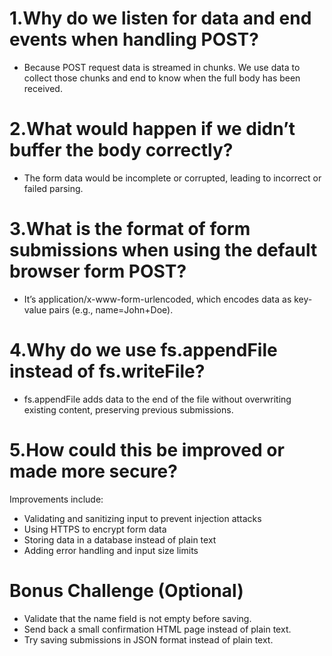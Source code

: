 # 1.Why do we listen for data and end events when handling POST?
- Because POST request data is streamed in chunks. We use data to collect those chunks and end to know when the full body has been received.
# 2.What would happen if we didn’t buffer the body correctly?
- The form data would be incomplete or corrupted, leading to incorrect or failed parsing.
# 3.What is the format of form submissions when using the default browser form POST?
- It’s application/x-www-form-urlencoded, which encodes data as key-value pairs (e.g., name=John+Doe).
# 4.Why do we use fs.appendFile instead of fs.writeFile?
- fs.appendFile adds data to the end of the file without overwriting existing content, preserving previous submissions.
# 5.How could this be improved or made more secure?
Improvements include:
- Validating and sanitizing input to prevent injection attacks
- Using HTTPS to encrypt form data
- Storing data in a database instead of plain text
- Adding error handling and input size limits
# Bonus Challenge (Optional)
- Validate that the name field is not empty before saving.
- Send back a small confirmation HTML page instead of plain text.
- Try saving submissions in JSON format instead of plain text.